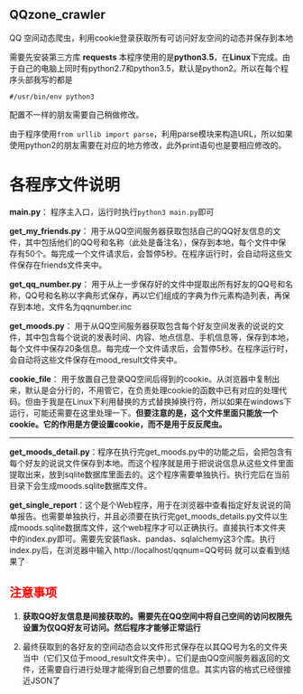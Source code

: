 ## QQzone_crawler
QQ 空间动态爬虫，利用cookie登录获取所有可访问好友空间的动态并保存到本地

需要先安装第三方库 **requests**
本程序使用的是**python3.5**，在**Linux**下完成。由于自己的电脑上同时有python2.7和python3.5，默认是python2。所以在每个程序头部我写的都是

```
#/usr/bin/env python3
```

配置不一样的朋友需要自己稍做修改。

由于程序使用`from urllib import parse`，利用parse模块来构造URL，所以如果使用python2的朋友需要在对应的地方修改，此外print语句也是要相应修改的。

# 各程序文件说明

**main.py**： 程序主入口，运行时执行`python3 main.py`即可

**get_my_friends.py**： 用于从QQ空间服务器获取包括自己的QQ好友信息的文件，其中包括他们的QQ号和名称（此处是备注名），保存到本地，每个文件中保存有50个。每完成一个文件请求后，会暂停5秒。在程序运行时，会自动将这些文件保存在friends文件夹中。

**get_qq_number.py**： 用于从上一步保存好的文件中提取出所有好友的QQ号和名称，QQ号和名称以字典形式保存，再以它们组成的字典为作元素构造列表，再保存到本地，文件名为qqnumber.inc

**get_moods.py**： 用于从QQ空间服务器获取包含每个好友空间发表的说说的文件，其中包含每个说说的发表时间、内容、地点信息、手机信息等，保存到本地，每个文件中保存20条信息。每完成一个文件请求后，会暂停5秒。在程序运行时，会自动将这些文件保存在mood_result文件夹中。

**cookie_file**： 用于放置自己登录QQ空间后得到的cookie。从浏览器中复制出来，默认是会分行的，不用管它，在负责处理cookie的函数中已有对应的处理代码。但由于我是在Linux下利用替换的方式替换掉换行符，所以如果在windows下运行，可能还需要在这里处理一下。**但要注意的是，这个文件里面只能放一个cookie。它的作用是方便设置cookie，而不是用于反反爬虫。**

---

**get_moods_detail.py**：程序在执行完get_moods.py中的功能之后，会把包含有每个好友的说说文件保存到本地。而这个程序就是用于把说说信息从这些文件里面提取出来，放到sqlite数据库里面去的。这个程序需要单独执行。执行完后在当前目录下会生成moods.sqlite数据库文件。

**get_single_report**：这个是个Web程序，用于在浏览器中查看指定好友说说的简单报告。也需要单独执行，并且必须要在执行完get_moods_details.py文件以生成moods.sqlite数据库文件，这个web程序才可以正确执行。直接执行本文件夹中的index.py即可。需要先安装flask、pandas、sqlalchemy这3个库。执行index.py后，在浏览器中输入 http://localhost/qqnum=QQ号码 就可以查看到结果了

## <font color="red">注意事项</font>

1. **获取QQ好友信息是间接获取的。需要先在QQ空间中将自己空间的访问权限先设置为仅QQ好友可访问。然后程序才能够正常运行**

2. 最终获取到的各好友的空间动态会以文件形式保存在以其QQ号为名的文件夹当中（它们又位于mood\_result文件夹中）。它们是由QQ空间服务器返回的文件，还需要自行进行处理才能得到自己想要的信息。其实内容的格式已经很接近JSON了
